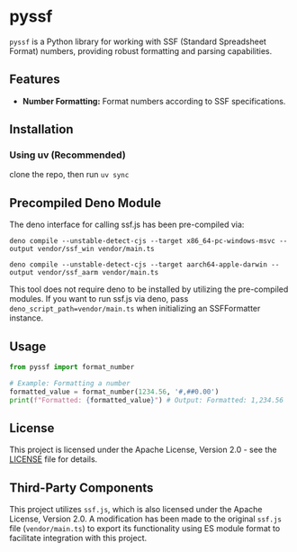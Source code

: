 # pyssf

`pyssf` is a Python library for working with SSF (Standard Spreadsheet Format)
numbers, providing robust formatting and parsing capabilities.

## Features

- **Number Formatting:** Format numbers according to SSF specifications.

## Installation

### Using uv (Recommended)

clone the repo, then run `uv sync`

## Precompiled Deno Module

The deno interface for calling ssf.js has been pre-compiled via:
```
deno compile --unstable-detect-cjs --target x86_64-pc-windows-msvc --output vendor/ssf_win vendor/main.ts

deno compile --unstable-detect-cjs --target aarch64-apple-darwin --output vendor/ssf_aarm vendor/main.ts
```

This tool does not require deno to be installed by utilizing the pre-compiled modules. If you want to run ssf.js via deno, pass `deno_script_path=vendor/main.ts` when initializing an SSFFormatter instance.

## Usage

```python
from pyssf import format_number

# Example: Formatting a number
formatted_value = format_number(1234.56, '#,##0.00')
print(f"Formatted: {formatted_value}") # Output: Formatted: 1,234.56
```

## License

This project is licensed under the Apache License, Version 2.0 - see the
[LICENSE](LICENSE) file for details.

## Third-Party Components

This project utilizes `ssf.js`, which is also licensed under the Apache License,
Version 2.0. A modification has been made to the original `ssf.js` file
(`vendor/main.ts`) to export its functionality using ES module format to
facilitate integration with this project.
